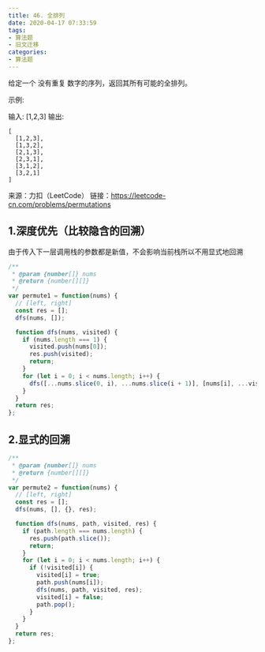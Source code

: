 ```yaml
---
title: 46. 全排列
date: 2020-04-17 07:33:59
tags:
- 算法题
- 旧文迁移
categories:
- 算法题
---
```


给定一个 没有重复 数字的序列，返回其所有可能的全排列。

<!-- more -->

示例:

输入: [1,2,3]
输出:
```
[
  [1,2,3],
  [1,3,2],
  [2,1,3],
  [2,3,1],
  [3,1,2],
  [3,2,1]
]
```

来源：力扣（LeetCode）
链接：https://leetcode-cn.com/problems/permutations

## 1.深度优先（比较隐含的回溯）

由于传入下一层调用栈的参数都是新值，不会影响当前栈所以不用显式地回溯

```js
/**
 * @param {number[]} nums
 * @return {number[][]}
 */
var permute1 = function(nums) {
  // [left, right]
  const res = [];
  dfs(nums, []);

  function dfs(nums, visited) {
    if (nums.length === 1) {
      visited.push(nums[0]);
      res.push(visited);
      return;
    }
    for (let i = 0; i < nums.length; i++) {
      dfs([...nums.slice(0, i), ...nums.slice(i + 1)], [nums[i], ...visited]);
    }
  }
  return res;
};
```

## 2.显式的回溯

```js
/**
 * @param {number[]} nums
 * @return {number[][]}
 */
var permute2 = function(nums) {
  // [left, right]
  const res = [];
  dfs(nums, [], {}, res);

  function dfs(nums, path, visited, res) {
    if (path.length === nums.length) {
      res.push(path.slice());
      return;
    }
    for (let i = 0; i < nums.length; i++) {
      if (!visited[i]) {
        visited[i] = true;
        path.push(nums[i]);
        dfs(nums, path, visited, res);
        visited[i] = false;
        path.pop();
      }
    }
  }
  return res;
};
```
